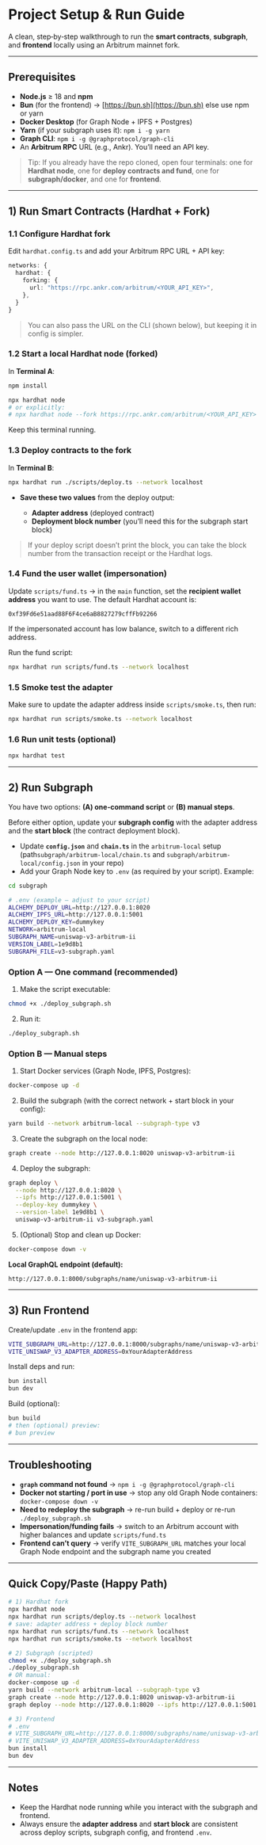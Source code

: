 # Project Setup & Run Guide

A clean, step‑by‑step walkthrough to run the **smart contracts**, **subgraph**, and **frontend** locally using an Arbitrum mainnet fork.

---

## Prerequisites

* **Node.js** ≥ 18 and **npm**
* **Bun** (for the frontend) → [https://bun.sh](https://bun.sh) else use npm or yarn
* **Docker Desktop** (for Graph Node + IPFS + Postgres)
* **Yarn** (if your subgraph uses it): `npm i -g yarn`
* **Graph CLI**: `npm i -g @graphprotocol/graph-cli`
* An **Arbitrum RPC** URL (e.g., Ankr). You’ll need an API key.

> Tip: If you already have the repo cloned, open four terminals: one for **Hardhat node**, one for **deploy contracts and fund**, one for **subgraph/docker**, and one for **frontend**.

---

## 1) Run Smart Contracts (Hardhat + Fork)

### 1.1 Configure Hardhat fork

Edit `hardhat.config.ts` and add your Arbitrum RPC URL + API key:

```ts
networks: {
  hardhat: {
    forking: {
      url: "https://rpc.ankr.com/arbitrum/<YOUR_API_KEY>",
    },
  }
}
```

> You can also pass the URL on the CLI (shown below), but keeping it in config is simpler.

### 1.2 Start a local Hardhat node (forked)

In **Terminal A**:

```bash
npm install

npx hardhat node
# or explicitly:
# npx hardhat node --fork https://rpc.ankr.com/arbitrum/<YOUR_API_KEY>
```

Keep this terminal running.

### 1.3 Deploy contracts to the fork

In **Terminal B**:

```bash
npx hardhat run ./scripts/deploy.ts --network localhost
```

* **Save these two values** from the deploy output:

  * **Adapter address** (deployed contract)
  * **Deployment block number** (you’ll need this for the subgraph start block)

> If your deploy script doesn’t print the block, you can take the block number from the transaction receipt or the Hardhat logs.

### 1.4 Fund the user wallet (impersonation)

Update `scripts/fund.ts` → in the `main` function, set the **recipient wallet address** you want to use. The default Hardhat account is:

```
0xf39Fd6e51aad88F6F4ce6aB8827279cffFb92266
```

If the impersonated account has low balance, switch to a different rich address.

Run the fund script:

```bash
npx hardhat run scripts/fund.ts --network localhost
```

### 1.5 Smoke test the adapter

Make sure to update the adapter address inside `scripts/smoke.ts`, then run:

```bash
npx hardhat run scripts/smoke.ts --network localhost
```

### 1.6 Run unit tests (optional)

```bash
npx hardhat test 
```

---

## 2) Run Subgraph

You have two options: **(A) one‑command script** or **(B) manual steps**.

Before either option, update your **subgraph config** with the adapter address and the **start block** (the contract deployment block).

* Update **`config.json`** and **`chain.ts`** in the `arbitrum-local` setup (path`subgraph/arbitrum-local/chain.ts` and `subgraph/arbitrum-local/config.json` in your repo)
* Add your Graph Node key to `.env` (as required by your script). Example:

```bash
cd subgraph

```

```bash
# .env (example – adjust to your script)
ALCHEMY_DEPLOY_URL=http://127.0.0.1:8020
ALCHEMY_IPFS_URL=http://127.0.0.1:5001
ALCHEMY_DEPLOY_KEY=dummykey
NETWORK=arbitrum-local
SUBGRAPH_NAME=uniswap-v3-arbitrum-ii
VERSION_LABEL=1e9d8b1
SUBGRAPH_FILE=v3-subgraph.yaml
```

### Option A — One command (recommended)

1. Make the script executable:

```bash
chmod +x ./deploy_subgraph.sh
```

2. Run it:

```bash
./deploy_subgraph.sh
```

### Option B — Manual steps

1. Start Docker services (Graph Node, IPFS, Postgres):

```bash
docker-compose up -d
```

2. Build the subgraph (with the correct network + start block in your config):

```bash
yarn build --network arbitrum-local --subgraph-type v3
```

3. Create the subgraph on the local node:

```bash
graph create --node http://127.0.0.1:8020 uniswap-v3-arbitrum-ii
```

4. Deploy the subgraph:

```bash
graph deploy \
  --node http://127.0.0.1:8020 \
  --ipfs http://127.0.0.1:5001 \
  --deploy-key dummykey \
  --version-label 1e9d8b1 \
  uniswap-v3-arbitrum-ii v3-subgraph.yaml
```

5. (Optional) Stop and clean up Docker:

```bash
docker-compose down -v
```

**Local GraphQL endpoint (default):**

```
http://127.0.0.1:8000/subgraphs/name/uniswap-v3-arbitrum-ii
```

---

## 3) Run Frontend

Create/update `.env` in the frontend app:

```bash
VITE_SUBGRAPH_URL=http://127.0.0.1:8000/subgraphs/name/uniswap-v3-arbitrum-ii
VITE_UNISWAP_V3_ADAPTER_ADDRESS=0xYourAdapterAddress
```

Install deps and run:

```bash
bun install
bun dev
```

Build (optional):

```bash
bun build
# then (optional) preview:
# bun preview
```

---

## Troubleshooting

* **`graph` command not found** → `npm i -g @graphprotocol/graph-cli`
* **Docker not starting / port in use** → stop any old Graph Node containers: `docker-compose down -v`
* **Need to redeploy the subgraph** → re-run build + deploy or re-run `./deploy_subgraph.sh`
* **Impersonation/funding fails** → switch to an Arbitrum account with higher balances and update `scripts/fund.ts`
* **Frontend can’t query** → verify `VITE_SUBGRAPH_URL` matches your local Graph Node endpoint and the subgraph name you created

---

## Quick Copy/Paste (Happy Path)

```bash
# 1) Hardhat fork
npx hardhat node
npx hardhat run scripts/deploy.ts --network localhost
# save: adapter address + deploy block number
npx hardhat run scripts/fund.ts --network localhost
npx hardhat run scripts/smoke.ts --network localhost

# 2) Subgraph (scripted)
chmod +x ./deploy_subgraph.sh
./deploy_subgraph.sh
# OR manual:
docker-compose up -d
yarn build --network arbitrum-local --subgraph-type v3
graph create --node http://127.0.0.1:8020 uniswap-v3-arbitrum-ii
graph deploy --node http://127.0.0.1:8020 --ipfs http://127.0.0.1:5001 --deploy-key dummykey --version-label 1e9d8b1 uniswap-v3-arbitrum-ii v3-subgraph.yaml

# 3) Frontend
# .env
# VITE_SUBGRAPH_URL=http://127.0.0.1:8000/subgraphs/name/uniswap-v3-arbitrum-ii
# VITE_UNISWAP_V3_ADAPTER_ADDRESS=0xYourAdapterAddress
bun install
bun dev
```

---

## Notes

* Keep the Hardhat node running while you interact with the subgraph and frontend.
* Always ensure the **adapter address** and **start block** are consistent across deploy scripts, subgraph config, and frontend `.env`.
